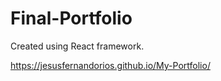# Final-Portfolio

Created using React framework.

https://jesusfernandorios.github.io/My-Portfolio/
